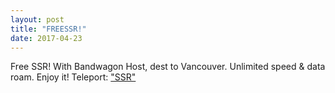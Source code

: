 ```yaml
---
layout: post
title: "FREESSR!"
date: 2017-04-23
---
```

Free SSR! With Bandwagon Host, dest to Vancouver. Unlimited speed & data roam.
Enjoy it!
Teleport: ["SSR"](https://yugoslavia36.github.io/ssr/)
